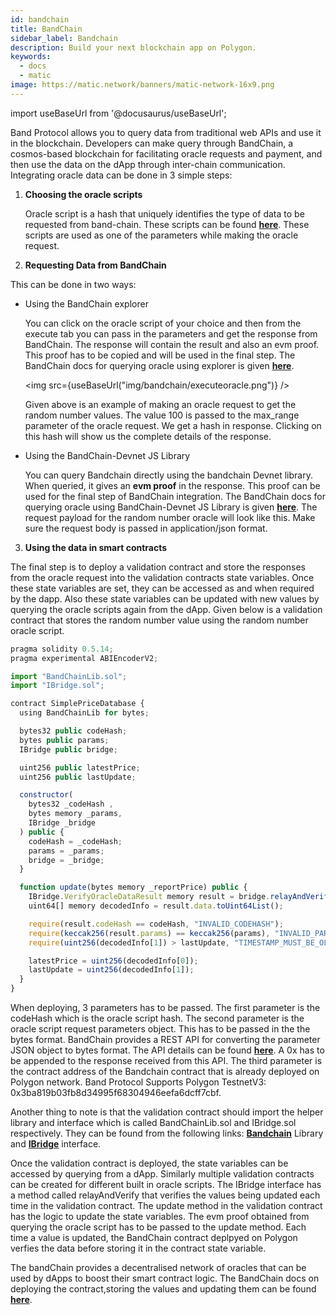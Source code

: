 ```yaml
---
id: bandchain
title: BandChain
sidebar_label: Bandchain
description: Build your next blockchain app on Polygon.
keywords:
  - docs
  - matic
image: https://matic.network/banners/matic-network-16x9.png
---
```


import useBaseUrl from '@docusaurus/useBaseUrl';

Band Protocol allows you to query data from traditional web APIs and use it in the blockchain. Developers can make query through BandChain, a cosmos-based blockchain for facilitating oracle requests and payment, and then use the data on the dApp through inter-chain communication. Integrating oracle data can be done in 3 simple steps:

1. **Choosing the oracle scripts**

    Oracle script is a hash that uniquely identifies the type of data to be requested from band-chain. These scripts can be found [**here**](https://guanyu-devnet.cosmoscan.io/oracle-scripts). These scripts are used as one of the parameters while making the oracle request.

2. **Requesting Data from BandChain**

 This can be done in two ways:

- Using the BandChain explorer

    You can click on the oracle script of your choice and then from the execute tab you can pass in the parameters and get the response from BandChain. The response will contain the result and also an evm proof. This proof has to be copied and will be used in the final step. The BandChain docs for querying oracle using explorer is given [**here**](https://docs.bandchain.org/dapp-developers/requesting-data-from-bandchain/requesting-data-via-explorer).

    <img src={useBaseUrl("img/bandchain/executeoracle.png")} />

    Given above is an example of making an oracle request to get the random number values. The value 100 is passed to the max_range parameter of the oracle request. We get a hash in response. Clicking on this hash will show us the complete details of the response.

- Using the BandChain-Devnet JS Library

    You can query Bandchain directly using the bandchain Devnet library. When queried, it gives an **evm proof** in the response. This proof can be used for the final step of BandChain integration. The BandChain docs for querying oracle using BandChain-Devnet JS Library is given [**here**](https://docs.bandchain.org/dapp-developers/requesting-data-from-bandchain/requesting-data-via-js-library). The request payload for the random number oracle will look like this. Make sure the request body is passed in application/json format.

3. **Using the data in smart contracts**

  The final step is to deploy a validation contract and store the responses from the oracle request into the validation contracts state variables. Once these state variables are set, they can be accessed as and when required by the dapp. Also these state variables can be updated with new values by querying the oracle scripts again from the dApp. Given below is a validation contract that stores the random number value using the random number oracle script.

  ```jsx
  pragma solidity 0.5.14;
  pragma experimental ABIEncoderV2;

  import "BandChainLib.sol";
  import "IBridge.sol";

  contract SimplePriceDatabase {
    using BandChainLib for bytes;

    bytes32 public codeHash;
    bytes public params;
    IBridge public bridge;

    uint256 public latestPrice;
    uint256 public lastUpdate;

    constructor(
      bytes32 _codeHash , 
      bytes memory _params, 
      IBridge _bridge
    ) public {
      codeHash = _codeHash;
      params = _params;
      bridge = _bridge;
    }

    function update(bytes memory _reportPrice) public {
      IBridge.VerifyOracleDataResult memory result = bridge.relayAndVerify(_reportPrice);
      uint64[] memory decodedInfo = result.data.toUint64List();

      require(result.codeHash == codeHash, "INVALID_CODEHASH");
      require(keccak256(result.params) == keccak256(params), "INVALID_PARAMS");
      require(uint256(decodedInfo[1]) > lastUpdate, "TIMESTAMP_MUST_BE_OLDER_THAN_THE_LAST_UPDATE");

      latestPrice = uint256(decodedInfo[0]);
      lastUpdate = uint256(decodedInfo[1]);
    }
  }
  ```

  When deploying, 3 parameters has to be passed. The first parameter is the codeHash which is the oracle script hash. The second parameter is the oracle script request parameters object. This has to be passed in the the bytes format.  BandChain provides a REST API for converting the parameter JSON object to bytes format. The API details can be found [**here**](https://docs.bandchain.org/references/encoding-params). A 0x has to be appended to the response received from this API. The third parameter is the contract address of the Bandchain contract that is already deployed on Polygon network. Band Protocol Supports Polygon TestnetV3: 0x3ba819b03fb8d34995f68304946eefa6dcff7cbf.

  Another thing to note is that the validation contract should import the helper library and interface which is called BandChainLib.sol and IBridge.sol respectively. They can be found from the following links: [**Bandchain**](https://docs.bandchain.org/references/bandchainlib-library) Library  and [**IBridge**](https://docs.bandchain.org/references/ibridge-interface) interface.

  Once the validation contract is deployed, the state variables can be accessed by querying from a dApp. Similarly multiple validation contracts can be created for different built in oracle scripts. The IBridge interface has a method called relayAndVerify that verifies the values being updated each time in the validation contract. The update method in the validation contract has the logic to update the state variables. The evm proof obtained from querying the oracle script has to be passed to the update method. Each time a value is updated, the BandChain contract deplpyed on Polygon verfies the data before storing it in the contract state variable.

  The bandChain provides a decentralised network of oracles that can be used by dApps to boost their smart contract logic. The BandChain docs on deploying the contract,storing the values and updating them can be found [**here**](https://docs.bandchain.org/dapp-developers/requesting-data-from-bandchain/requesting-data-via-js-library).